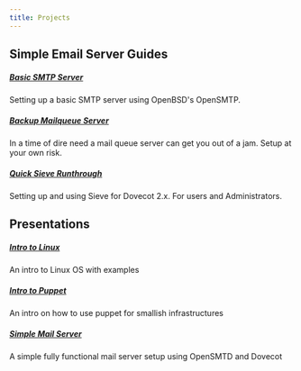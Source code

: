 ```yaml
---
title: Projects
---
```


## Simple Email Server Guides

##### [Basic SMTP Server](/posts/basic-smtp-email-server.html)
Setting up a basic SMTP server using OpenBSD's OpenSMTP.

##### [Backup Mailqueue Server](/posts/temporary-mail-queue-server.html)
In a time of dire need a mail queue server can get you out of a jam. Setup at
your own risk.

##### [Quick Sieve Runthrough](/posts/basic-sieve-usage-and-configuration.html)
Setting up and using Sieve for Dovecot 2.x. For users and Administrators.

## Presentations

##### [Intro to Linux](https://files.ehouse.io/ehouse/presentations/intro_to_linux/intro_to_linux.html#/)
An intro to Linux OS with examples

##### [Intro to Puppet](https://files.ehouse.io/ehouse/presentations/puppet/puppet.html#/)
An intro on how to use puppet for smallish infrastructures

##### [Simple Mail Server](https://files.ehouse.io/ehouse/presentations/simple_mail_server/simple_mail_server.html#/)
A simple fully functional mail server setup using OpenSMTD and Dovecot

